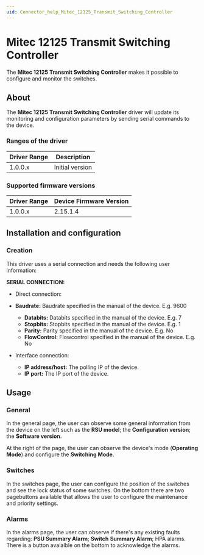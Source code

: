 ```yaml
---
uid: Connector_help_Mitec_12125_Transmit_Switching_Controller
---
```


# Mitec 12125 Transmit Switching Controller

The **Mitec 12125 Transmit Switching Controller** makes it possible to configure and monitor the switches.

## About

The **Mitec 12125 Transmit Switching Controller** driver will update its monitoring and configuration parameters by sending serial commands to the device.

### Ranges of the driver

| **Driver Range** | **Description** |
|------------------|-----------------|
| 1.0.0.x          | Initial version |

### Supported firmware versions

| **Driver Range** | **Device Firmware Version** |
|------------------|-----------------------------|
| 1.0.0.x          | 2.15.1.4                    |

## Installation and configuration

### Creation

This driver uses a serial connection and needs the following user information:

**SERIAL CONNECTION:**

- Direct connection:

- **Baudrate:** Baudrate specified in the manual of the device. E.g. 9600
  - **Databits:** Databits specified in the manual of the device. E.g. 7
  - **Stopbits:** Stopbits specified in the manual of the device. E.g. 1
  - **Parity:** Parity specified in the manual of the device. E.g. No
  - **FlowControl:** Flowcontrol specified in the manual of the device. E.g. No

- Interface connection:

  - **IP address/host:** The polling IP of the device.
  - **IP port:** The IP port of the device.

## Usage

### General

In the general page, the user can observe some general information from the device on the left such as the **RSU model**; the **Configuration version**; the **Software version**.

At the right of the page, the user can observe the device's mode (**Operating Mode**) and configure the **Switching Mode**.

### Switches

In the switches page, the user can configure the position of the switches and see the lock status of some switches. On the bottom there are two pagebuttons available that allows the user to configure the maintenance and priority settings.

### Alarms

In the alarms page, the user can observe if there's any existing faults regarding: **PSU Summary Alarm**; **Switch** **Summary Alarm**; HPA alarms. There is a button avaialble on the bottom to acknowledge the alarms.
